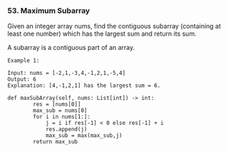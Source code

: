 ### 53. Maximum Subarray

Given an integer array nums, find the contiguous subarray (containing at least one number) which has the largest sum and return its sum.

A subarray is a contiguous part of an array.

```
Example 1:

Input: nums = [-2,1,-3,4,-1,2,1,-5,4]
Output: 6
Explanation: [4,-1,2,1] has the largest sum = 6.
```

```
def maxSubArray(self, nums: List[int]) -> int:
        res = [nums[0]]
        max_sub = nums[0]
        for i in nums[1:]:
            j = i if res[-1] < 0 else res[-1] + i
            res.append(j)
            max_sub = max(max_sub,j)
        return max_sub
 ```
                
                
